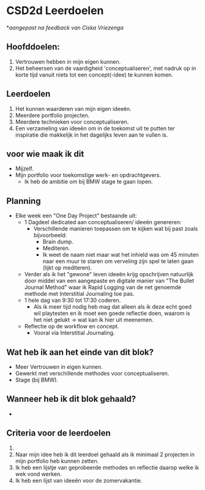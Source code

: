 # CSD2d Leerdoelen 
**aangepast na feedback van Ciska Vriezenga*

## Hoofddoelen:
1. Vertrouwen hebben in mijn eigen kunnen.
2. Het beheersen van de vaardigheid 'conceptualiseren', met nadruk op in korte tijd vanuit niets tot een concept(-idee) te kunnen komen.

## Leerdoelen
1. Het kunnen waarderen van mijn eigen ideeën.
2. Meerdere portfolio projecten.
3. Meerdere technieken voor conceptualiseren.
4. Een verzameling van ideeën om in de toekomst uit te putten ter inspiratie die makkelijk in het dagelijks leven aan te vullen is.

## voor wie maak ik dit
- Mijzelf.
- Mijn portfolio voor toekomstige werk- en opdrachtgevers.
	- Ik heb de ambitie om bij BMW stage te gaan lopen.

## Planning
- Elke week een "One Day Project" bestaande uit:
	- 1 Dagdeel dedicated aan conceptualiseren/ ideeën genereren:
		- Verschillende manieren toepassen om te kijken wat bij past zoals bijvoorbeeld:
			-	Brain dump.
			- Mediteren.
			- Ik weet de naam niet maar wat het inhield was om 45 minuten naar een muur te staren om verveling zijn spel te laten gaan (lijkt op mediteren).
	-	Verder als ik het "gewone" leven ideeën krijg opschrijven natuurlijk door middel van een aangepaste en digitale manier van "The Bullet Journal Method" waar ik Rapid Logging van de net genoemde methode met Interstitial Journaling toe pas.
	- 1 hele dag van 9:30 tot 17:30 coderen.
		- Als ik meer tijd nodig heb mag dat alleen als ik deze echt goed wil playtesten en ik moet een goede reflectie doen, waarom is het niet gelukt -> wat kan ik hier uit meenemen.
	- Reflectie op de workflow en concept.
		- Vooral via Interstitial Journaling.

## Wat heb ik aan het einde van dit blok?
- Meer Vertrouwen in eigen kunnen.
- Gewerkt met verschillende methodes voor conceptualiseren.
- Stage (bij BMW).

## Wanneer heb ik dit blok gehaald?
-	

## Criteria voor de leerdoelen
1. 
2. Naar mijn idee heb ik dit leerdoel gehaald als ik minimaal 2 projecten in mijn portfolio heb kunnen zetten.
3. Ik heb een lijstje van geprobeerde methodes en reflectie daarop welke ik wek vond werken.
4. Ik heb een lijst van ideeën voor de zomervakantie.
